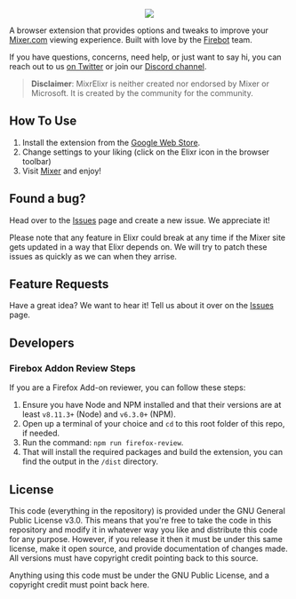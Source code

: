 <p align="center">
  <img src="https://i.imgur.com/vJVeWKj.png">
</p>

A browser extension that provides options and tweaks to improve your [Mixer.com](http://mixer.com) viewing experience. Built with love by the [Firebot](https://github.com/Firebottle/Firebot) team.

If you have questions, concerns, need help, or just want to say hi, you can reach out to us [on Twitter](http://twitter.com/mixrelixr) or join our [Discord channel](https://discord.gg/tTmMbrG).

>**Disclaimer**: MixrElixr is neither created nor endorsed by Mixer or Microsoft. It is created by the community for the community.

## How To Use
1) Install the extension from the [Google Web Store](https://chrome.google.com/webstore/detail/mixrelixr/mmfbdcekojokeeonagpnlpoklelkcjon).
2) Change settings to your liking (click on the Elixr icon in the browser toolbar)
3) Visit  [Mixer](http://mixer.com) and enjoy!

## Found a bug? 
Head over to the [Issues](https://github.com/ebiggz/MixrElixr/issues) page and create a new issue. We appreciate it!

Please note that any feature in Elixr could break at any time if the Mixer site gets updated in a way that Elixr depends on. We will try to patch these issues as quickly as we can when they arrise. 

## Feature Requests
Have a great idea? We want to hear it! Tell us about it over on the [Issues](https://github.com/ebiggz/MixrElixr/issues) page.

## Developers
### Firebox Addon Review Steps
If you are a Firefox Add-on reviewer, you can follow these steps:
1) Ensure you have Node and NPM installed and that their versions are at least `v8.11.3+` (Node) and `v6.3.0+` (NPM).
2) Open up a terminal of your choice and `cd` to this root folder of this repo, if needed.
3) Run the command: `npm run firefox-review`.
4) That will install the required packages and build the extension, you can find the output in the `/dist` directory.

## License
This code (everything in the repository) is provided under the GNU General Public License v3.0. This means that you're free to take the code in this repository and modify it in whatever way you like and distribute this code for any purpose. However, if you release it then it must be under this same license, make it open source, and provide documentation of changes made. All versions must have copyright credit pointing back to this source.

Anything using this code must be under the GNU Public License, and a copyright credit must point back here.
